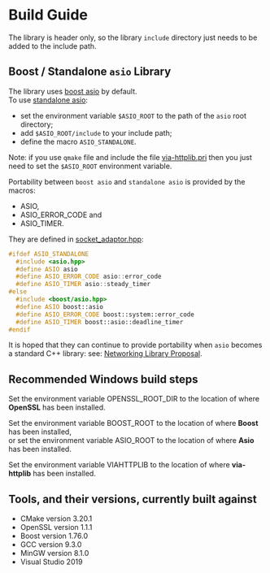 # Build Guide

The library is header only, so the library `include` directory just needs to be
added to the include path.

## Boost / Standalone `asio` Library

The library uses [boost asio](http://www.boost.org/doc/libs/1_76_0/doc/html/boost_asio.html) by default.  
To use [standalone asio](http://think-async.com/):

+ set the environment variable `$ASIO_ROOT` to the path of the `asio` root directory;
+ add `$ASIO_ROOT/include` to your include path;
+ define the macro `ASIO_STANDALONE`.

Note: if you use `qmake` file and include the file [via-httplib.pri](via-httplib.pri) then you just
need to set the `$ASIO_ROOT` environment variable.

Portability between `boost asio` and `standalone asio` is provided by the macros:

+ ASIO,
+ ASIO_ERROR_CODE and
+ ASIO_TIMER.

They are defined in [socket_adaptor.hpp](include/via/comms/socket_adaptor.hpp):

```C++
#ifdef ASIO_STANDALONE
  #include <asio.hpp>
  #define ASIO asio
  #define ASIO_ERROR_CODE asio::error_code
  #define ASIO_TIMER asio::steady_timer
#else
  #include <boost/asio.hpp>
  #define ASIO boost::asio
  #define ASIO_ERROR_CODE boost::system::error_code
  #define ASIO_TIMER boost::asio::deadline_timer
#endif
```

It is hoped that they can continue to provide portability when `asio` becomes a standard C++ library:
see: [Networking Library Proposal](http://open-std.org/JTC1/SC22/WG21/docs/papers/2015/n4478.html).

## Recommended Windows build steps

Set the environment variable OPENSSL\_ROOT\_DIR to the location of where **OpenSSL** has been installed.

Set the environment variable BOOST\_ROOT to the location of where **Boost** has been installed,  
or set the environment variable ASIO\_ROOT to the location of where **Asio** has been installed.

Set the environment variable VIAHTTPLIB to the location of where **via-httplib** has been installed.

## Tools, and their versions, currently built against

+ CMake version 3.20.1
+ OpenSSL version 1.1.1
+ Boost version 1.76.0
+ GCC version 9.3.0
+ MinGW version 8.1.0
+ Visual Studio 2019
